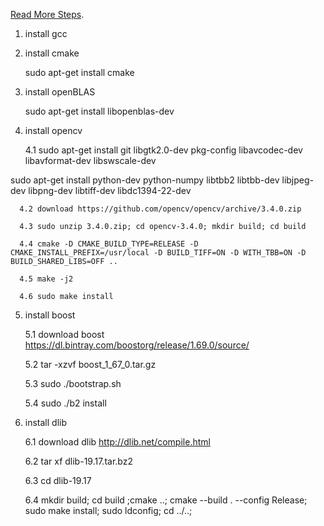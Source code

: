 [Read More Steps](https://github.com/naughtybabyfirst/openface_install/blob/master/Openface%E5%AE%89%E8%A3%85%E6%B5%8B%E8%AF%95%E8%AF%B4%E6%98%8E%20%E5%8F%8A%20GANimation%E5%AE%89%E8%A3%85.md).



1. install gcc

2. install cmake

      sudo apt-get install cmake

3. install openBLAS

      sudo apt-get install libopenblas-dev

4. install opencv

      4.1 sudo apt-get install git libgtk2.0-dev pkg-config libavcodec-dev libavformat-dev libswscale-dev

 sudo apt-get install python-dev python-numpy libtbb2 libtbb-dev libjpeg-dev libpng-dev libtiff-dev libdc1394-22-dev
 
      4.2 download https://github.com/opencv/opencv/archive/3.4.0.zip
  
      4.3 sudo unzip 3.4.0.zip; cd opencv-3.4.0; mkdir build; cd build
  
      4.4 cmake -D CMAKE_BUILD_TYPE=RELEASE -D CMAKE_INSTALL_PREFIX=/usr/local -D BUILD_TIFF=ON -D WITH_TBB=ON -D BUILD_SHARED_LIBS=OFF ..
  
      4.5 make -j2
  
      4.6 sudo make install

5. install boost

      5.1 download boost https://dl.bintray.com/boostorg/release/1.69.0/source/
  
      5.2 tar -xzvf boost_1_67_0.tar.gz
  
      5.3 sudo ./bootstrap.sh
  
      5.4 sudo ./b2 install
  
6. install dlib

      6.1 download dlib http://dlib.net/compile.html
  
      6.2 tar xf dlib-19.17.tar.bz2
  
      6.3 cd dlib-19.17
  
      6.4 mkdir build; cd build ;cmake ..; cmake --build . --config Release; sudo make install; sudo ldconfig; cd ../..;
  
  
  

